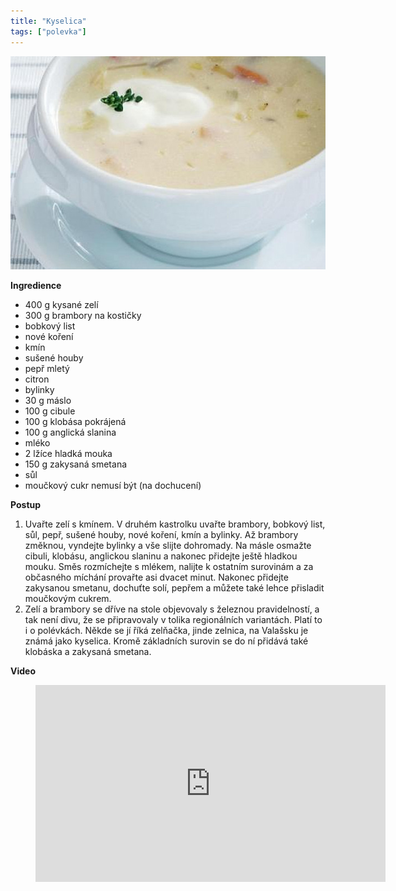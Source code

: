 ```yaml
---
title: "Kyselica"
tags: ["polevka"]
---
```


![Kyselica](./images/kyselica.jpg)

**Ingredience**

- 400 g kysané zelí
- 300 g brambory na kostičky
- bobkový list
- nové koření
- kmín
- sušené houby
- pepř mletý
- citron
- bylinky
- 30 g máslo
- 100 g cibule
- 100 g klobása pokrájená
- 100 g anglická slanina
- mléko
- 2 lžíce hladká mouka
- 150 g zakysaná smetana
- sůl
- moučkový cukr nemusí být (na dochucení)

**Postup**

1. Uvařte zelí s kmínem. V druhém kastrolku uvařte brambory, bobkový list, sůl, pepř, sušené houby, nové koření, kmín a bylinky. Až brambory změknou, vyndejte bylinky a vše slijte dohromady. Na másle osmažte cibuli, klobásu, anglickou slaninu a nakonec přidejte ještě hladkou mouku. Směs rozmíchejte s mlékem, nalijte k ostatním surovinám a za občasného míchání provařte asi dvacet minut. Nakonec přidejte zakysanou smetanu, dochuťte solí, pepřem a můžete také lehce přisladit moučkovým cukrem.
2. Zelí a brambory se dříve na stole objevovaly s železnou pravidelností, a tak není divu, že se připravovaly v tolika regionálních variantách. Platí to i o polévkách. Někde se jí říká zelňačka, jinde zelnica, na Valašsku je známá jako kyselica. Kromě základních surovin se do ní přidává také klobáska a zakysaná smetana.

**Video**

<figure class="video_container">
  <iframe width="560" height="315" src="https://www.youtube.com/embed/Jy-4bGseLBU" frameborder="0" allow="accelerometer; autoplay; encrypted-media; gyroscope; picture-in-picture" allowfullscreen></iframe>
</figure>
